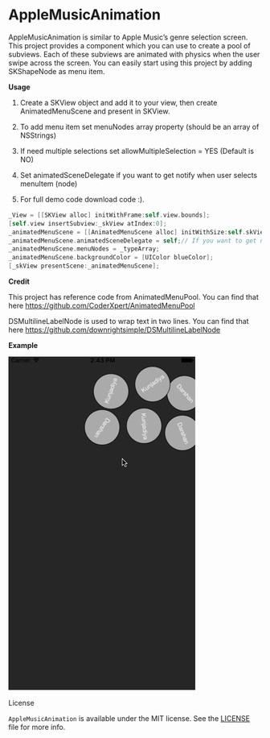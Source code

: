 # AppleMusicAnimation
AppleMusicAnimation is similar to Apple Music’s genre selection screen. This project provides a component which you can use to create a pool of subviews. Each of these subviews are animated with physics when the user swipe across the screen. You can easily start using this project by adding SKShapeNode as menu item.

**Usage**

1. Create a SKView object and add it to your view, then create AnimatedMenuScene and present in SKView.

2. To add menu item set menuNodes array property (should be an array of NSStrings)

3. If need multiple selections set allowMultipleSelection = YES (Default is NO)

4. Set animatedSceneDelegate if you want to get notify when user selects menuItem (node)

5. For full demo code download code :).

```objectivec
_View = [[SKView alloc] initWithFrame:self.view.bounds];
[self.view insertSubview:_skView atIndex:0];
_animatedMenuScene = [[AnimatedMenuScene alloc] initWithSize:self.skView.bounds.size];  
_animatedMenuScene.animatedSceneDelegate = self;// If you want to get notify when an item get selected       
_animatedMenuScene.menuNodes = _typeArray;
_animatedMenuScene.backgroundColor = [UIColor blueColor];
[_skView presentScene:_animatedMenuScene];
```
        
**Credit**

This project has reference code from AnimatedMenuPool. You can find that here https://github.com/CoderXpert/AnimatedMenuPool

DSMultilineLabelNode is used to wrap text in two lines. You can find that here https://github.com/downrightsimple/DSMultilineLabelNode 


**Example**

![See Example](https://raw.githubusercontent.com/DarshanKunjadiya1994/AppleMusicAnimation/master/AppleMusicAnimation/AppleMusicAnimation.gif)

 License

`AppleMusicAnimation` is available under the MIT license. See the [LICENSE](./LICENSE) file for more info.
